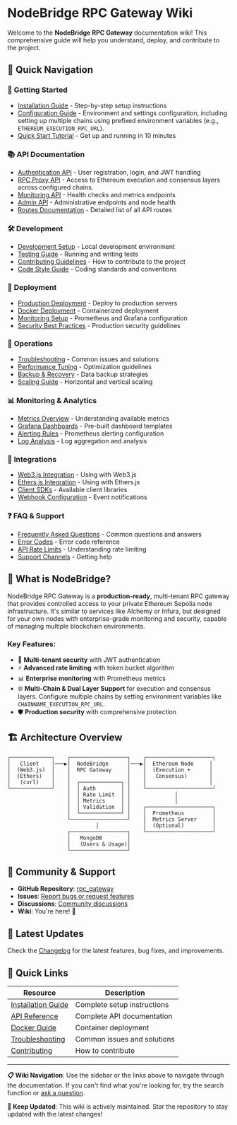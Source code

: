 # NodeBridge RPC Gateway Wiki

Welcome to the **NodeBridge RPC Gateway** documentation wiki! This comprehensive guide will help you understand, deploy, and contribute to the project.

## 🚀 Quick Navigation

### 📖 **Getting Started**

- [Installation Guide](Installation-Guide) - Step-by-step setup instructions
- [Configuration Guide](Configuration-Guide) - Environment and settings configuration, including setting up multiple chains using prefixed environment variables (e.g., `ETHEREUM_EXECUTION_RPC_URL`).
- [Quick Start Tutorial](Quick-Start-Tutorial) - Get up and running in 10 minutes

### 📚 **API Documentation**

- [Authentication API](Authentication-API) - User registration, login, and JWT handling
- [RPC Proxy API](RPC-Proxy-API) - Access to Ethereum execution and consensus layers across configured chains.
- [Monitoring API](Monitoring-API) - Health checks and metrics endpoints
- [Admin API](Admin-API) - Administrative endpoints and node health
- [Routes Documentation](routes.md) - Detailed list of all API routes

### 🛠️ **Development**

- [Development Setup](Development-Setup) - Local development environment
- [Testing Guide](Testing-Guide) - Running and writing tests
- [Contributing Guidelines](Contributing-Guidelines) - How to contribute to the project
- [Code Style Guide](Code-Style-Guide) - Coding standards and conventions

### 🚀 **Deployment**

- [Production Deployment](Production-Deployment) - Deploy to production servers
- [Docker Deployment](Docker-Deployment) - Containerized deployment
- [Monitoring Setup](Monitoring-Setup) - Prometheus and Grafana configuration
- [Security Best Practices](Security-Best-Practices) - Production security guidelines

### 🔧 **Operations**

- [Troubleshooting](Troubleshooting) - Common issues and solutions
- [Performance Tuning](Performance-Tuning) - Optimization guidelines
- [Backup & Recovery](Backup-Recovery) - Data backup strategies
- [Scaling Guide](Scaling-Guide) - Horizontal and vertical scaling

### 📊 **Monitoring & Analytics**

- [Metrics Overview](Metrics-Overview) - Understanding available metrics
- [Grafana Dashboards](Grafana-Dashboards) - Pre-built dashboard templates
- [Alerting Rules](Alerting-Rules) - Prometheus alerting configuration
- [Log Analysis](Log-Analysis) - Log aggregation and analysis

### 🔌 **Integrations**

- [Web3.js Integration](Web3js-Integration) - Using with Web3.js
- [Ethers.js Integration](Ethersjs-Integration) - Using with Ethers.js
- [Client SDKs](Client-SDKs) - Available client libraries
- [Webhook Configuration](Webhook-Configuration) - Event notifications

### ❓ **FAQ & Support**

- [Frequently Asked Questions](FAQ) - Common questions and answers
- [Error Codes](Error-Codes) - Error code reference
- [API Rate Limits](API-Rate-Limits) - Understanding rate limiting
- [Support Channels](Support-Channels) - Getting help

## 🎯 **What is NodeBridge?**

NodeBridge RPC Gateway is a **production-ready**, multi-tenant RPC gateway that provides controlled access to your private Ethereum Sepolia node infrastructure. It's similar to services like Alchemy or Infura, but designed for your own nodes with enterprise-grade monitoring and security, capable of managing multiple blockchain environments.

### Key Features:

- 🔐 **Multi-tenant security** with JWT authentication
- ⚡ **Advanced rate limiting** with token bucket algorithm
- 📊 **Enterprise monitoring** with Prometheus metrics
- 🌐 **Multi-Chain & Dual Layer Support** for execution and consensus layers. Configure multiple chains by setting environment variables like `CHAINNAME_EXECUTION_RPC_URL`.
- 🛡️ **Production security** with comprehensive protection

## 🏗️ **Architecture Overview**

```
┌─────────────┐    ┌──────────────────┐    ┌─────────────────────┐
│   Client    │───▶│  NodeBridge      │───▶│  Ethereum Node     │
│  (Web3.js)  │    │  RPC Gateway     │    │  (Execution +      │
│  (Ethers)   │    │                  │    │   Consensus)       │
│   (curl)    │    │  ┌─────────────┐ │    │                    │
└─────────────┘    │  │ Auth        │ │    └─────────────────────┘
                   │  │ Rate Limit  │ │              │
                   │  │ Metrics     │ │              │
                   │  │ Validation  │ │    ┌─────────────────────┐
                   │  └─────────────┘ │    │  Prometheus         │
                   └──────────────────┘    │  Metrics Server     │
                            │              │  (Optional)         │
                   ┌──────────────────┐    └─────────────────────┘
                   │   MongoDB        │
                   │   (Users & Usage)│
                   └──────────────────┘
```

## 🤝 **Community & Support**

- **GitHub Repository**: [rpc_gateway](https://github.com/NodeBridge-Africa/rpc_gateway)
- **Issues**: [Report bugs or request features](https://github.com/NodeBridge-Africa/rpc_gateway/issues)
- **Discussions**: [Community discussions](https://github.com/NodeBridge-Africa/rpc_gateway/discussions)
- **Wiki**: You're here! 📍

## 📝 **Latest Updates**

Check the [Changelog](Changelog) for the latest features, bug fixes, and improvements.

## 🔄 **Quick Links**

| Resource                                 | Description                 |
| ---------------------------------------- | --------------------------- |
| [Installation Guide](Installation-Guide) | Complete setup instructions |
| [API Reference](API-Reference)           | Complete API documentation  |
| [Docker Guide](Docker-Deployment)        | Container deployment        |
| [Troubleshooting](Troubleshooting)       | Common issues and solutions |
| [Contributing](Contributing-Guidelines)  | How to contribute           |

---

**📋 Wiki Navigation**: Use the sidebar or the links above to navigate through the documentation. If you can't find what you're looking for, try the search function or [ask a question](https://github.com/NodeBridge-Africa/rpc_gateway/discussions).

**🔄 Keep Updated**: This wiki is actively maintained. Star the repository to stay updated with the latest changes!
